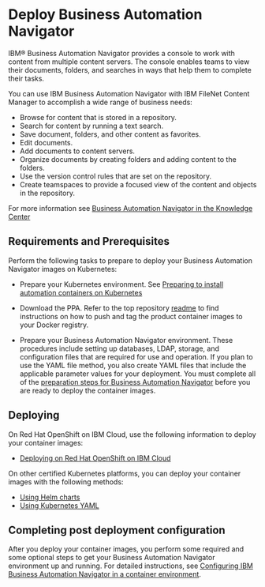 # Deploy Business Automation Navigator

IBM® Business Automation Navigator provides a console to work with content from multiple content servers. The console enables teams to view their documents, folders, and searches in ways that help them to complete their tasks.

You can use IBM Business Automation Navigator with IBM FileNet Content Manager to accomplish a wide range of business needs:
- Browse for content that is stored in a repository.
- Search for content by running a text search.
- Save document, folders, and other content as favorites.
- Edit documents.
- Add documents to content servers.
- Organize documents by creating folders and adding content to the folders.
- Use the version control rules that are set on the repository.
- Create teamspaces to provide a focused view of the content and objects in the repository.

For more information see [Business Automation Navigator in the Knowledge Center](https://www.ibm.com/support/knowledgecenter/en/SSYHZ8_18.0.x/com.ibm.dba.offerings/topics/con_ban.html)

## Requirements and Prerequisites

Perform the following tasks to prepare to deploy your Business Automation Navigator images on Kubernetes:

- Prepare your Kubernetes environment. See [Preparing to install automation containers on Kubernetes](https://www.ibm.com/support/knowledgecenter/en/SSYHZ8_18.0.x/com.ibm.dba.install/k8s_topics/tsk_prepare_env_k8s.html)

- Download the PPA. Refer to the top repository [readme](../README.md) to find instructions on how to push and tag the product container images to your Docker registry.

- Prepare your Business Automation Navigator environment. These procedures include setting up databases, LDAP, storage, and configuration files that are required for use and operation. If you plan to use the YAML file method, you also create YAML files that include the applicable parameter values for your deployment. You must complete all of the [preparation steps for Business Automation Navigator](https://www.ibm.com/support/knowledgecenter/en/SSYHZ8_18.0.x/com.ibm.dba.install/k8s_topics/tsk_prepare_bank8s.html) before you are ready to deploy the container images. 


## Deploying

On Red Hat OpenShift on IBM Cloud, use the following information to deploy your container images:

- [Deploying on Red Hat OpenShift on IBM Cloud](platform/README_Eval_ROKS.md)

On other certified Kubernetes platforms, you can deploy your container images with the following methods:

- [Using Helm charts](helm-charts/README.md)
- [Using Kubernetes YAML](k8s-yaml/README.md)

## Completing post deployment configuration

After you deploy your container images, you perform some required and some optional steps to get your Business Automation Navigator environment up and running. For detailed instructions, see [Configuring IBM Business Automation Navigator in a container environment](https://www.ibm.com/support/knowledgecenter/en/SSYHZ8_18.0.x/com.ibm.dba.install/k8s_topics/tsk_ecmconfigbank8s.html).
